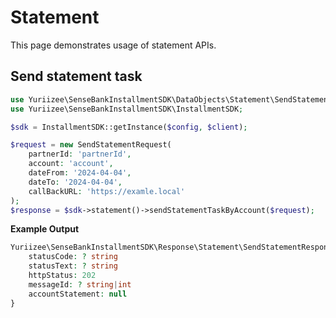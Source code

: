 # Statement

This page demonstrates usage of statement APIs.

## Send statement task

```php
use Yuriizee\SenseBankInstallmentSDK\DataObjects\Statement\SendStatementRequest;
use Yuriizee\SenseBankInstallmentSDK\InstallmentSDK;

$sdk = InstallmentSDK::getInstance($config, $client);

$request = new SendStatementRequest(
    partnerId: 'partnerId',
    account: 'account',
    dateFrom: '2024-04-04',
    dateTo: '2024-04-04',
    callBackURL: 'https://examle.local'
);
$response = $sdk->statement()->sendStatementTaskByAccount($request);
```

**Example Output**

```php
Yuriizee\SenseBankInstallmentSDK\Response\Statement\SendStatementResponse {
    statusCode: ? string
    statusText: ? string
    httpStatus: 202
    messageId: ? string|int
    accountStatement: null
} 
```
